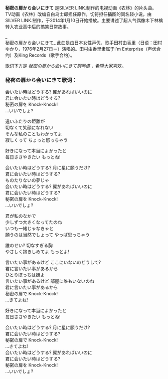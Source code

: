 

**秘密の扉から会いにきて** 是SILVER LINK.制作的电视动画《农林》的片头曲。
TV动画《农林》改编自白鸟士郎担任原作，切符担任插图的同名轻小说，由SILVER
LINK.制作，于2014年1月10日开始播放。主要讲述了超人气偶像木下林檎转入农业高中后的搞笑日常故事。

_  
秘密の扉から会いにきて_ 此曲是由日本女性声优、歌手田村由香里（日语：田村 ゆかり，1976年2月27日－）演唱的。田村由香里隶属于I'm
Enterprise（声优合约）及King Records（歌手合约）。

  
歌词下方是 _秘密の扉から会いにきて钢琴谱_ ，希望大家喜欢。

### 秘密の扉から会いにきて歌词：

会いたい時はどうする? 翼があればいいのに  
君に会いたい時はどうする?  
秘密の扉を Knock-Knock!  
…いいでしょ?

遠いふたりの距離が  
切なくて笑顔になれない  
そんな私のこともわかってよ  
寂しくって ちょっと怒っちゃう

好きになって本当によかったと  
毎日ささやきたい もっとね!

会いたい時はどうする? 月に星に願うだけ?  
君に会いたい時はどうする?  
ものたりないの夢じゃ  
会いたい時はどうする? 翼があればいいのに  
君に会いたい時はどうする?  
秘密の扉を Knock-Knock!  
…いいでしょ?

君が私のなかで  
少しずつ大きくなってたのね  
いつも一緒じゃなきゃと  
願うのは当然でしょって やっぱ思っちゃう

誰のせい? 切なすぎる胸  
やさしく抱きしめてよ もっとよ!

言いたい事があるけど ここにいないのどうして?  
君に言いたい事があるから  
ひとりぼっちは嫌よ  
言いたい事があるけど 部屋に誰もいないのね  
君に言いたい事があるから  
秘密の扉で Knock-Knock!  
…きてよね!

好きになって本当によかったと  
毎日ささやきたい もっとね!

会いたい時はどうする? 月に星に願うだけ?  
君に会いたい時はどうする?  
秘密の扉で Knock-Knock!  
…きてよね!  
会いたい時はどうする? 翼があればいいのに  
君に会いたい時はどうする?  
秘密の扉を Knock-Knock!  
…いいでしょ?


